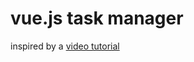 # vue.js task manager 
inspired by a [video tutorial](https://laracasts.com/series/learning-vuejs/episodes/1)
